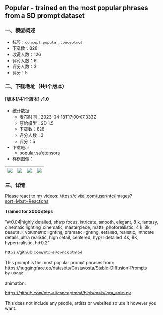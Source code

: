 ## Popular - trained on the most popular phrases from a SD prompt dataset
### 一、模型概述

- 标签：`concept`, `popular`, `conceptmod`
- 下载数：828
- 收藏人数：126
- 评论人数：6
- 评分人数：3
- 评分：5

### 二、下载地址（共1个版本）

#### [版本1/共1个版本] v1.0

- 统计数据
  - 发布时间：2023-04-18T17:00:07.333Z
  - 原始模型：SD 1.5
  - 下载数：828
  - 评分人数：3
  - 评分：5
- 下载地址
  - [popular.safetensors](https://civitai.com/api/download/models/49154)
- 样例图像：

| <img src="https://image.civitai.com/xG1nkqKTMzGDvpLrqFT7WA/cd230c35-9b04-4153-e2e8-cd4e95d1b900/width=450/528057.jpeg" /> | <img src="https://image.civitai.com/xG1nkqKTMzGDvpLrqFT7WA/15df4c4e-7733-4b11-5bf6-f59011dca800/width=450/528387.jpeg" /> | <img src="https://image.civitai.com/xG1nkqKTMzGDvpLrqFT7WA/8104ca15-27d9-4aa1-e160-652ee54e1100/width=450/528386.jpeg" /> | <img src="https://image.civitai.com/xG1nkqKTMzGDvpLrqFT7WA/ba17f828-7203-424b-c4d7-9cade407aa00/width=450/528070.jpeg" /> |
| ---- | ---- | ---- | ---- |


### 三、详情
<p>Please react to my videos: <a target="_blank" rel="ugc" href="https://civitai.com/user/ntc/images?sort=Most+Reactions">https://civitai.com/user/ntc/images?sort=Most+Reactions</a><br /><br /><strong>Trained for 2000 steps</strong><br /><br />"#:0.04|highly detailed, sharp focus, intricate, smooth, elegant, 8 k, fantasy, cinematic lighting, cinematic, masterpiece, matte, photorealistic, 4 k, 8k, beautiful, volumetric lighting, dramatic lighting, detailed, realistic, intricate details, ultra realistic, high detail, centered, hyper detailed, 4k, 8K, hyperrealistic, hd:0.2"</p><p><a target="_blank" rel="ugc" href="https://github.com/ntc-ai/conceptmod">https://github.com/ntc-ai/conceptmod</a><br /><br />This prompt is the most popular prompt phrases from:<br /><a target="_blank" rel="ugc" href="https://huggingface.co/datasets/Gustavosta/Stable-Diffusion-Prompts">https://huggingface.co/datasets/Gustavosta/Stable-Diffusion-Prompts</a><br />by usage.<br /><br />animation:</p><p><a target="_blank" rel="ugc" href="https://github.com/ntc-ai/conceptmod/blob/main/lora_anim.py">https://github.com/ntc-ai/conceptmod/blob/main/lora_anim.py</a><br /><br />This does not include any people, artists or websites so use it however you want.</p>